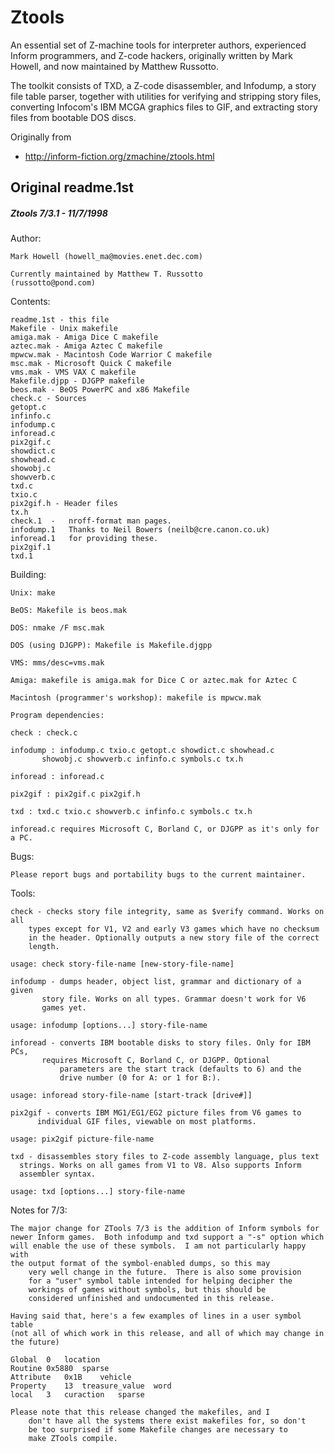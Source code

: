 # Ztools

An essential set of Z-machine tools for interpreter authors, experienced Inform programmers, and Z-code hackers, originally written by Mark Howell, and now maintained by Matthew Russotto.

The toolkit consists of TXD, a Z-code disassembler, and Infodump, a story file table parser, together with utilities for verifying and stripping story files, converting Infocom's IBM MCGA graphics files to GIF, and extracting story files from bootable DOS discs.

Originally from
- http://inform-fiction.org/zmachine/ztools.html

## Original readme.1st

##### Ztools 7/3.1 - 11/7/1998

Author:

    Mark Howell (howell_ma@movies.enet.dec.com)

    Currently maintained by Matthew T. Russotto
    (russotto@pond.com)

Contents:

    readme.1st - this file
    Makefile - Unix makefile
    amiga.mak - Amiga Dice C makefile
    aztec.mak - Amiga Aztec C makefile
    mpwcw.mak - Macintosh Code Warrior C makefile
    msc.mak - Microsoft Quick C makefile
    vms.mak - VMS VAX C makefile
    Makefile.djpp - DJGPP makefile
    beos.mak - BeOS PowerPC and x86 Makefile
    check.c - Sources
    getopt.c
    infinfo.c
    infodump.c
    inforead.c
    pix2gif.c
    showdict.c
    showhead.c
    showobj.c
    showverb.c
    txd.c
    txio.c
    pix2gif.h - Header files
    tx.h
    check.1  -   nroff-format man pages.  
    infodump.1   Thanks to Neil Bowers (neilb@cre.canon.co.uk) 
    inforead.1   for providing these.
    pix2gif.1 
    txd.1

Building:

    Unix: make

    BeOS: Makefile is beos.mak

    DOS: nmake /F msc.mak

    DOS (using DJGPP): Makefile is Makefile.djgpp

    VMS: mms/desc=vms.mak

    Amiga: makefile is amiga.mak for Dice C or aztec.mak for Aztec C

    Macintosh (programmer's workshop): makefile is mpwcw.mak

    Program dependencies:

	check : check.c

	infodump : infodump.c txio.c getopt.c showdict.c showhead.c
		   showobj.c showverb.c infinfo.c symbols.c tx.h

	inforead : inforead.c

	pix2gif : pix2gif.c pix2gif.h

	txd : txd.c txio.c showverb.c infinfo.c symbols.c tx.h

    inforead.c requires Microsoft C, Borland C, or DJGPP as it's only for a PC.

Bugs:

    Please report bugs and portability bugs to the current maintainer.

Tools:

    check - checks story file integrity, same as $verify command. Works on all
	    types except for V1, V2 and early V3 games which have no checksum
	    in the header. Optionally outputs a new story file of the correct
	    length.

	usage: check story-file-name [new-story-file-name]

    infodump - dumps header, object list, grammar and dictionary of a given
	       story file. Works on all types. Grammar doesn't work for V6
	       games yet.

	usage: infodump [options...] story-file-name

    inforead - converts IBM bootable disks to story files. Only for IBM PCs,
	       requires Microsoft C, Borland C, or DJGPP. Optional
               parameters are the start track (defaults to 6) and the
               drive number (0 for A: or 1 for B:).

	usage: inforead story-file-name [start-track [drive#]]

    pix2gif - converts IBM MG1/EG1/EG2 picture files from V6 games to
	      individual GIF files, viewable on most platforms.

	usage: pix2gif picture-file-name

    txd - disassembles story files to Z-code assembly language, plus text
	  strings. Works on all games from V1 to V8. Also supports Inform
	  assembler syntax.

	usage: txd [options...] story-file-name

Notes for 7/3:
	
	The major change for ZTools 7/3 is the addition of Inform symbols for
	newer Inform games.  Both infodump and txd support a "-s" option which
	will enable the use of these symbols.  I am not particularly happy with
	the output format of the symbol-enabled dumps, so this may
        very well change in the future.  There is also some provision
        for a "user" symbol table intended for helping decipher the
        workings of games without symbols, but this should be
        considered unfinished and undocumented in this release. 
	
	Having said that, here's a few examples of lines in a user symbol table
	(not all of which work in this release, and all of which may change in
	the future)
	
	Global	0	location
	Routine 0x5880	sparse
	Attribute	0x1B	vehicle
	Property	13	treasure_value	word
	local	3	curaction	sparse
	
	Please note that this release changed the makefiles, and I
        don't have all the systems there exist makefiles for, so don't
        be too surprised if some Makefile changes are necessary to
        make ZTools compile. 
	
